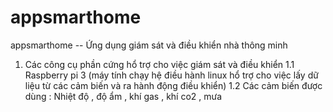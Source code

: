# appsmarthome
appsmarthome
-- Ứng dụng giám sát và điều khiển nhà thông minh 
1. Các công cụ phần cứng hổ trợ cho việc giám sát và điều khiển
1.1 Raspberry pi 3 (máy tính chạy hệ điều hành linux hổ trợ cho việc lấy dữ liệu từ các cảm biến và ra hành động điều khiển)
1.2 Các cảm biến được dùng : Nhiệt độ , độ ẩm , khí gas , khí co2 , mưa 
